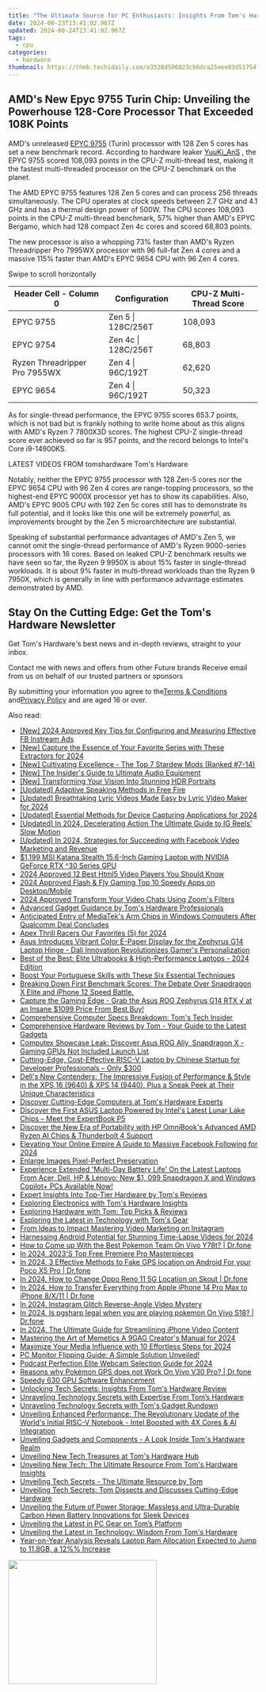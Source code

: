 ```yaml
---
title: "The Ultimate Source for PC Enthusiasts: Insights From Tom's Hardware"
date: 2024-08-23T13:41:02.967Z
updated: 2024-08-24T13:41:02.967Z
tags:
  - cpu
categories:
  - hardware
thumbnail: https://thmb.techidaily.com/e3528d506823cb6dca25eee03d51754fbb17fe96f4d59ce559e11e5be6c55331.jpg
---
```


## AMD's New Epyc 9755 Turin Chip: Unveiling the Powerhouse 128-Core Processor That Exceeded 108K Points

AMD's unreleased [EPYC 9755](https://www.tomshardware.com/pc-components/cpus/amd-announces-3nm-epyc-turin-launching-with-192-cores-and-384-threads-in-second-half-of-2024-54x-faster-than-intel-xeon-in-ai-workload) (Turin) processor with 128 Zen 5 cores has set a new benchmark record. According to hardware leaker [YuuKi_AnS](https://x.com/yuuki%5Fans/status/1816185684753015066) , the EPYC 9755 scored 108,093 points in the CPU-Z multi-thread test, making it the fastest multi-threaded processor on the CPU-Z benchmark on the planet.

 The AMD EPYC 9755 features 128 Zen 5 cores and can process 256 threads simultaneously. The CPU operates at clock speeds between 2.7 GHz and 4.1 GHz and has a thermal design power of 500W. The CPU scores 108,093 points in the CPU-Z multi-thread benchmark, 57% higher than AMD's EPYC Bergamo, which had 128 compact Zen 4c cores and scored 68,803 points.

 The new processor is also a whopping 73% faster than AMD's Ryzen Threadripper Pro 7995WX processor with 96 full-fat Zen 4 cores and a massive 115% faster than AMD's EPYC 9654 CPU with 96 Zen 4 cores.

 Swipe to scroll horizontally

| Header Cell - Column 0        | Configuration       | CPU-Z Multi-Thread Score |
| ----------------------------- | ------------------- | ------------------------ |
| EPYC 9755                     | Zen 5 \| 128C/256T  | 108,093                  |
| EPYC 9754                     | Zen 4c \| 128C/256T | 68,803                   |
| Ryzen Threadripper Pro 7955WX | Zen 4 \| 96C/192T   | 62,620                   |
| EPYC 9654                     | Zen 4 \| 96C/192T   | 50,323                   |

 As for single-thread performance, the EPYC 9755 scores 653.7 points, which is not bad but is frankly nothing to write home about as this aligns with AMD's Ryzen 7 7800X3D scores. The highest CPU-Z single-thread score ever achieved so far is 957 points, and the record belongs to Intel's Core i9-14900KS.

 LATEST VIDEOS FROM tomshardware Tom's Hardware

 Notably, neither the EPYC 9755 processor with 128 Zen-5 cores nor the EPYC 9654 CPU with 96 Zen 4 cores are range-topping processors, so the highest-end EPYC 9000X processor yet has to show its capabilities. Also, AMD's EPYC 9005 CPU with 192 Zen 5c cores still has to demonstrate its full potential, and it looks like this one will be extremely powerful, as improvements brought by the Zen 5 microarchitecture are substantial.

 Speaking of substantial performance advantages of AMD's Zen 5, we cannot omit the single-thread performance of AMD's Ryzen 9000-series processors with 16 cores. Based on leaked CPU-Z benchmark results we have seen so far, the Ryzen 9 9950X is about 15% faster in single-thread workloads. It is about 9% faster in multi-thread workloads than the Ryzen 9 7950X, which is generally in line with performance advantage estimates demonstrated by AMD.

## Stay On the Cutting Edge: Get the Tom's Hardware Newsletter

 Get Tom's Hardware's best news and in-depth reviews, straight to your inbox.

 Contact me with news and offers from other Future brands  Receive email from us on behalf of our trusted partners or sponsors

 By submitting your information you agree to the[Terms & Conditions](https://futureplc.com/terms-conditions/) and[Privacy Policy](https://futureplc.com/privacy-policy/) and are aged 16 or over.


<ins class="adsbygoogle"
     style="display:block"
     data-ad-format="autorelaxed"
     data-ad-client="ca-pub-7571918770474297"
     data-ad-slot="1223367746"></ins>



<ins class="adsbygoogle"
     style="display:block"
     data-ad-client="ca-pub-7571918770474297"
     data-ad-slot="8358498916"
     data-ad-format="auto"
     data-full-width-responsive="true"></ins>

<span class="atpl-alsoreadstyle">Also read:</span>
<div><ul>
<li><a href="https://facebook-clips.techidaily.com/new-2024-approved-key-tips-for-configuring-and-measuring-effective-fb-instream-ads/"><u>[New] 2024 Approved  Key Tips for Configuring and Measuring Effective FB Instream Ads</u></a></li>
<li><a href="https://facebook-video-footage.techidaily.com/new-capture-the-essence-of-your-favorite-series-with-these-extractors-for-2024/"><u>[New] Capture the Essence of Your Favorite Series with These Extractors for 2024</u></a></li>
<li><a href="https://video-capture.techidaily.com/new-cultivating-excellence-the-top-7-stardew-mods-ranked-7-14/"><u>[New] Cultivating Excellence - The Top 7 Stardew Mods (Ranked #7-14)</u></a></li>
<li><a href="https://vp-tips.techidaily.com/new-the-insiders-guide-to-ultimate-audio-equipment/"><u>[New] The Insider's Guide to Ultimate Audio Equipment</u></a></li>
<li><a href="https://some-approaches.techidaily.com/new-transforming-your-vision-into-stunning-hdr-portraits/"><u>[New] Transforming Your Vision Into Stunning HDR Portraits</u></a></li>
<li><a href="https://extra-information.techidaily.com/updated-adaptive-speaking-methods-in-free-fire/"><u>[Updated] Adaptive Speaking Methods in Free Fire</u></a></li>
<li><a href="https://facebook-video-share.techidaily.com/updated-breathtaking-lyric-videos-made-easy-by-lyric-video-maker-for-2024/"><u>[Updated] Breathtaking Lyric Videos Made Easy by Lyric Video Maker for 2024</u></a></li>
<li><a href="https://screen-sharing-recording.techidaily.com/updated-essential-methods-for-device-capturing-applications-for-2024/"><u>[Updated] Essential Methods for Device Capturing Applications for 2024</u></a></li>
<li><a href="https://instagram-videos.techidaily.com/updated-in-2024-decelerating-action-the-ultimate-guide-to-ig-reels-slow-motion/"><u>[Updated] In 2024, Decelerating Action  The Ultimate Guide to IG Reels’ Slow Motion</u></a></li>
<li><a href="https://facebook-clips.techidaily.com/updated-in-2024-strategies-for-succeeding-with-facebook-video-marketing-and-revenue/"><u>[Updated] In 2024, Strategies for Succeeding with Facebook Video Marketing and Revenue</u></a></li>
<li><a href="https://hardware-updates.techidaily.com/1199-msi-katana-stealth-156-inch-gaming-laptop-with-nvidia-geforce-rtx-30-series-gpu/"><u>$1,199 MSI Katana Stealth 15.6-Inch Gaming Laptop with NVIDIA GeForce RTX ^30 Series GPU</u></a></li>
<li><a href="https://fox-info.techidaily.com/2024-approved-12-best-html5-video-players-you-should-know/"><u>2024 Approved  12 Best Html5 Video Players You Should Know</u></a></li>
<li><a href="https://some-techniques.techidaily.com/2024-approved-flash-and-fly-gaming-top-10-speedy-apps-on-desktopmobile/"><u>2024 Approved  Flash & Fly Gaming  Top 10 Speedy Apps on Desktop/Mobile</u></a></li>
<li><a href="https://screen-activity-recording.techidaily.com/2024-approved-transform-your-video-chats-using-zooms-filters/"><u>2024 Approved  Transform Your Video Chats Using Zoom's Filters</u></a></li>
<li><a href="https://hardware-updates.techidaily.com/advanced-gadget-guidance-by-toms-hardware-professionals/"><u>Advanced Gadget Guidance by Tom's Hardware Professionals</u></a></li>
<li><a href="https://hardware-updates.techidaily.com/anticipated-entry-of-mediateks-arm-chips-in-windows-computers-after-qualcomm-deal-concludes/"><u>Anticipated Entry of MediaTek's Arm Chips in Windows Computers After Qualcomm Deal Concludes</u></a></li>
<li><a href="https://screen-recording.techidaily.com/apex-thrill-racers-our-favorites-5-for-2024/"><u>Apex Thrill Racers  Our Favorites (5) for 2024</u></a></li>
<li><a href="https://hardware-updates.techidaily.com/asus-introduces-vibrant-color-e-paper-display-for-the-zephyrus-g14-laptop-hinge-dali-innovation-revolutionizes-gamers-personalization/"><u>Asus Introduces Vibrant Color E-Paper Display for the Zephyrus G14 Laptop Hinge - Dali Innovation Revolutionizes Gamer's Personalization</u></a></li>
<li><a href="https://hardware-updates.techidaily.com/best-of-the-best-elite-ultrabooks-and-high-performance-laptops-2024-edition/"><u>Best of the Best: Elite Ultrabooks & High-Performance Laptops - 2024 Edition</u></a></li>
<li><a href="https://mondly-stories.techidaily.com/boost-your-portuguese-skills-with-these-six-essential-techniques/"><u>Boost Your Portuguese Skills with These Six Essential Techniques</u></a></li>
<li><a href="https://hardware-updates.techidaily.com/1723862740342-breaking-down-first-benchmark-scores-the-debate-over-snapdragon-x-elite-and-iphone-12-speed-battle/"><u>Breaking Down First Benchmark Scores: The Debate Over Snapdragon X Elite and iPhone 12 Speed Battle.</u></a></li>
<li><a href="https://hardware-updates.techidaily.com/capture-the-gaming-edge-grab-the-asus-rog-zephyrus-g14-rtx-at-an-insane-1099-price-from-best-buy/"><u>Capture the Gaming Edge - Grab the Asus ROG Zephyrus G14 RTX √ at an Insane $1099 Price From Best Buy!</u></a></li>
<li><a href="https://hardware-updates.techidaily.com/comprehensive-computer-specs-breakdown-toms-tech-insider/"><u>Comprehensive Computer Specs Breakdown: Tom's Tech Insider</u></a></li>
<li><a href="https://hardware-updates.techidaily.com/comprehensive-hardware-reviews-by-tom-your-guide-to-the-latest-gadgets/"><u>Comprehensive Hardware Reviews by Tom - Your Guide to the Latest Gadgets</u></a></li>
<li><a href="https://hardware-updates.techidaily.com/computex-showcase-leak-discover-asus-rog-ally-snapdragon-x-gaming-gpus-not-included-launch-list/"><u>Computex Showcase Leak: Discover Asus ROG Ally, Snapdragon X - Gaming GPUs Not Included Launch List</u></a></li>
<li><a href="https://hardware-updates.techidaily.com/cutting-edge-cost-effective-risc-v-laptop-by-chinese-startup-for-developer-professionals-only-300/"><u>Cutting-Edge, Cost-Effective RISC-V Laptop by Chinese Startup for Developer Professionals – Only $300</u></a></li>
<li><a href="https://hardware-updates.techidaily.com/dells-new-contenders-the-impressive-fusion-of-performance-and-style-in-the-xps-16-9640-and-xps-14-9440-plus-a-sneak-peek-at-their-unique-characteristics/"><u>Dell's New Contenders: The Impressive Fusion of Performance & Style in the XPS 16 (9640) & XPS 14 (9440), Plus a Sneak Peek at Their Unique Characteristics</u></a></li>
<li><a href="https://hardware-updates.techidaily.com/discover-cutting-edge-computers-at-toms-hardware-experts/"><u>Discover Cutting-Edge Computers at Tom's Hardware Experts</u></a></li>
<li><a href="https://hardware-updates.techidaily.com/discover-the-first-asus-laptop-powered-by-intels-latest-lunar-lake-chips-meet-the-expertbook-p5/"><u>Discover the First ASUS Laptop Powered by Intel's Latest Lunar Lake Chips – Meet the ExpertBook P5</u></a></li>
<li><a href="https://hardware-updates.techidaily.com/discover-the-new-era-of-portability-with-hp-omnibooks-advanced-amd-ryzen-ai-chips-and-thunderbolt-4-support/"><u>Discover the New Era of Portability with HP OmniBook's Advanced AMD Ryzen AI Chips & Thunderbolt 4 Support</u></a></li>
<li><a href="https://facebook-clips.techidaily.com/elevating-your-online-empire-a-guide-to-massive-facebook-following-for-2024/"><u>Elevating Your Online Empire  A Guide to Massive Facebook Following for 2024</u></a></li>
<li><a href="https://vp-tips.techidaily.com/enlarge-images-pixel-perfect-preservation/"><u>Enlarge Images  Pixel-Perfect Preservation</u></a></li>
<li><a href="https://hardware-updates.techidaily.com/experience-extended-multi-day-battery-life-on-the-latest-laptops-from-acer-dell-hp-and-lenovo-new-1-099-snapdragon-x-and-windows-copilotplus-pcs-available-n14/"><u>Experience Extended 'Multi-Day Battery Life' On the Latest Laptops From Acer, Dell, HP & Lenovo: New $1, 099 Snapdragon X and Windows Copilot+ PCs Available Now!</u></a></li>
<li><a href="https://hardware-updates.techidaily.com/expert-insights-into-top-tier-hardware-by-toms-reviews/"><u>Expert Insights Into Top-Tier Hardware by Tom's Reviews</u></a></li>
<li><a href="https://hardware-updates.techidaily.com/exploring-electronics-with-toms-hardware-insights/"><u>Exploring Electronics with Tom's Hardware Insights</u></a></li>
<li><a href="https://hardware-updates.techidaily.com/exploring-hardware-with-tom-top-picks-and-reviews/"><u>Exploring Hardware with Tom: Top Picks & Reviews</u></a></li>
<li><a href="https://hardware-updates.techidaily.com/exploring-the-latest-in-technology-with-toms-gear/"><u>Exploring the Latest in Technology with Tom's Gear</u></a></li>
<li><a href="https://instagram-videos.techidaily.com/from-ideas-to-impact-mastering-video-marketing-on-instagram/"><u>From Ideas to Impact  Mastering Video Marketing on Instagram</u></a></li>
<li><a href="https://fox-glue.techidaily.com/harnessing-android-potential-for-stunning-time-lapse-videos-for-2024/"><u>Harnessing Android Potential for Stunning Time-Lapse Videos for 2024</u></a></li>
<li><a href="https://change-location.techidaily.com/how-to-come-up-with-the-best-pokemon-team-on-vivo-y78t-drfone-by-drfone-virtual-android/"><u>How to Come up With the Best Pokemon Team On Vivo Y78t? | Dr.fone</u></a></li>
<li><a href="https://extra-tips.techidaily.com/in-2024-2023s-top-free-premiere-pro-masterpieces/"><u>In 2024, 2023'S Top Free Premiere Pro Masterpieces</u></a></li>
<li><a href="https://android-location.techidaily.com/in-2024-3-effective-methods-to-fake-gps-location-on-android-for-your-poco-x5-pro-drfone-by-drfone-virtual/"><u>In 2024, 3 Effective Methods to Fake GPS location on Android For your Poco X5 Pro | Dr.fone</u></a></li>
<li><a href="https://location-social.techidaily.com/in-2024-how-to-change-oppo-reno-11-5g-location-on-skout-drfone-by-drfone-virtual-android/"><u>In 2024, How to Change Oppo Reno 11 5G Location on Skout | Dr.fone</u></a></li>
<li><a href="https://iphone-transfer.techidaily.com/in-2024-how-to-transfer-everything-from-apple-iphone-14-pro-max-to-iphone-8x11-drfone-by-drfone-transfer-from-ios/"><u>In 2024, How to Transfer Everything from Apple iPhone 14 Pro Max to iPhone 8/X/11 | Dr.fone</u></a></li>
<li><a href="https://fox-glue.techidaily.com/in-2024-instagram-glitch-reverse-angle-video-mystery/"><u>In 2024, Instagram Glitch  Reverse-Angle Video Mystery</u></a></li>
<li><a href="https://phone-solutions.techidaily.com/in-2024-is-pgsharp-legal-when-you-are-playing-pokemon-on-vivo-s18-drfone-by-drfone-virtual-android/"><u>In 2024, Is pgsharp legal when you are playing pokemon On Vivo S18? | Dr.fone</u></a></li>
<li><a href="https://some-skills.techidaily.com/in-2024-the-ultimate-guide-for-streamlining-iphone-video-content/"><u>In 2024, The Ultimate Guide for Streamlining iPhone Video Content</u></a></li>
<li><a href="https://extra-guidance.techidaily.com/mastering-the-art-of-memetics-a-9gag-creators-manual-for-2024/"><u>Mastering the Art of Memetics  A 9GAG Creator's Manual for 2024</u></a></li>
<li><a href="https://facebook-video-content.techidaily.com/maximize-your-media-influence-with-10-effortless-steps-for-2024/"><u>Maximize Your Media Influence with 10 Effortless Steps for 2024</u></a></li>
<li><a href="https://tech-revival.techidaily.com/1723808276084-pc-monitor-flipping-guide-a-simple-solution-unveiled/"><u>PC Monitor Flipping Guide: A Simple Solution Unveiled!</u></a></li>
<li><a href="https://extra-skills.techidaily.com/podcast-perfection-elite-webcam-selection-guide-for-2024/"><u>Podcast Perfection  Elite Webcam Selection Guide for 2024</u></a></li>
<li><a href="https://change-location.techidaily.com/reasons-why-pokemon-gps-does-not-work-on-vivo-v30-pro-drfone-by-drfone-virtual-android/"><u>Reasons why Pokémon GPS does not Work On Vivo V30 Pro? | Dr.fone</u></a></li>
<li><a href="https://driver-install.techidaily.com/speedy-630-gpu-software-enhancement/"><u>Speedy 630 GPU Software Enhancement</u></a></li>
<li><a href="https://hardware-updates.techidaily.com/unlocking-tech-secrets-insights-from-toms-hardware-review/"><u>Unlocking Tech Secrets: Insights From Tom's Hardware Review</u></a></li>
<li><a href="https://hardware-updates.techidaily.com/unraveling-technology-secrets-with-expertise-from-toms-hardware/"><u>Unraveling Technology Secrets with Expertise From Tom’s Hardware</u></a></li>
<li><a href="https://hardware-updates.techidaily.com/unraveling-technology-secrets-with-toms-gadget-rundown/"><u>Unraveling Technology Secrets with Tom's Gadget Rundown</u></a></li>
<li><a href="https://hardware-updates.techidaily.com/unveiling-enhanced-performance-the-revolutionary-update-of-the-worlds-initial-risc-v-notebook-intel-boosted-with-4x-cores-and-ai-integration/"><u>Unveiling Enhanced Performance: The Revolutionary Update of the World's Initial RISC-V Notebook - Intel Boosted with 4X Cores & AI Integration</u></a></li>
<li><a href="https://hardware-updates.techidaily.com/unveiling-gadgets-and-components-a-look-inside-toms-hardware-realm/"><u>Unveiling Gadgets and Components - A Look Inside Tom's Hardware Realm</u></a></li>
<li><a href="https://hardware-updates.techidaily.com/unveiling-new-tech-treasures-at-toms-hardware-hub/"><u>Unveiling New Tech Treasures at Tom's Hardware Hub</u></a></li>
<li><a href="https://hardware-updates.techidaily.com/unveiling-new-tech-the-ultimate-resource-from-toms-hardware-insights/"><u>Unveiling New Tech: The Ultimate Resource From Tom's Hardware Insights</u></a></li>
<li><a href="https://hardware-updates.techidaily.com/unveiling-tech-secrets-the-ultimate-resource-by-tom/"><u>Unveiling Tech Secrets - The Ultimate Resource by Tom</u></a></li>
<li><a href="https://hardware-updates.techidaily.com/unveiling-tech-secrets-tom-dissects-and-discusses-cutting-edge-hardware/"><u>Unveiling Tech Secrets: Tom Dissects and Discusses Cutting-Edge Hardware</u></a></li>
<li><a href="https://hardware-updates.techidaily.com/unveiling-the-future-of-power-storage-massless-and-ultra-durable-carbon-hewn-battery-innovations-for-sleek-devices/"><u>Unveiling the Future of Power Storage: Massless and Ultra-Durable Carbon Hewn Battery Innovations for Sleek Devices</u></a></li>
<li><a href="https://hardware-updates.techidaily.com/unveiling-the-latest-in-pc-gear-on-toms-platform/"><u>Unveiling the Latest in PC Gear on Tom’s Platform</u></a></li>
<li><a href="https://hardware-updates.techidaily.com/unveiling-the-latest-in-technology-wisdom-from-toms-hardware/"><u>Unveiling the Latest in Technology: Wisdom From Tom's Hardware</u></a></li>
<li><a href="https://hardware-updates.techidaily.com/year-on-year-analysis-reveals-laptop-ram-allocation-expected-to-jump-to-118gb-a-12-increase/"><u>Year-on-Year Analysis Reveals Laptop Ram Allocation Expected to Jump to 11.8GB, a 12%% Increase</u></a></li>
</ul></div>

<!-- affiliate ads begin -->
<a href="https://caperobbin.sjv.io/c/5597632/2006118/18460" target="_top" id="2006118"><img src="//a.impactradius-go.com/display-ad/18460-2006118" border="0" alt="" width="300" height="250"/></a><img height="0" width="0" src="https://imp.pxf.io/i/5597632/2006118/18460" style="position:absolute;visibility:hidden;" border="0" />
<!-- affiliate ads end -->